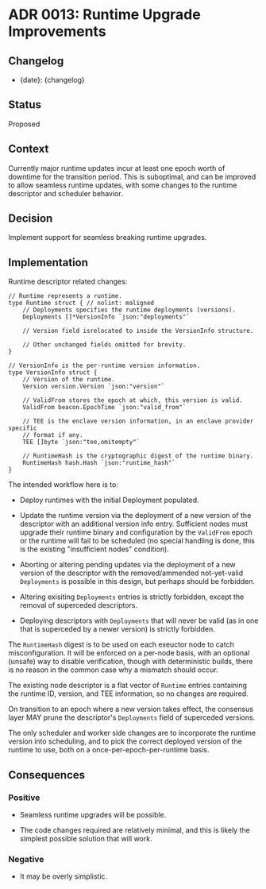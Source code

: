 # ADR 0013: Runtime Upgrade Improvements

## Changelog

- {date}: {changelog}

## Status

Proposed

## Context

Currently major runtime updates incur at least one epoch worth of downtime
for the transition period.  This is suboptimal, and can be improved to allow
seamless runtime updates, with some changes to the runtime descriptor and
scheduler behavior.

## Decision

Implement support for seamless breaking runtime upgrades.

## Implementation

Runtime descriptor related changes:

```golang
// Runtime represents a runtime.
type Runtime struct { // nolint: maligned
	// Deployments specifies the runtime deployments (versions).
	Deployments []*VersionInfo `json:"deployments"`

	// Version field isrelocated to inside the VersionInfo structure.

	// Other unchanged fields omitted for brevity.
}

// VersionInfo is the per-runtime version information.
type VersionInfo struct {
	// Version of the runtime.
	Version version.Version `json:"version"`

	// ValidFrom stores the epoch at which, this version is valid.
	ValidFrom beacon.EpochTime `json:"valid_from"`

	// TEE is the enclave version information, in an enclave provider specific
	// format if any.
	TEE []byte `json:"tee,omitempty"`

	// RuntimeHash is the cryptographic digest of the runtime binary.
	RuntimeHash hash.Hash `json:"runtime_hash"`
}
```

The intended workflow here is to:

- Deploy runtimes with the initial Deployment populated.

- Update the runtime version via the deployment of a new version
  of the descriptor with an additional version info entry.
  Sufficient nodes must upgrade their runtime binary and
  configuration by the `ValidFrom` epoch or the runtime will fail
  to be scheduled (no special handling is done, this is the existing
  "insufficient nodes" condition).

- Aborting or altering pending updates via the deployment of a new version
  of the descriptor with the removed/ammended not-yet-valid `Deployments`
  is possible in this design, but perhaps should be forbidden.

- Altering exisiting `Deployments` entries is strictly forbidden,
  except the removal of superceded descriptors.

- Deploying descriptors with `Deployments` that will never be valid
  (as in one that is superceded by a newer version) is strictly
  forbidden.

The `RuntimeHash` digest is to be used on each exeuctor node to catch
misconfiguration.  It will be enforced on a per-node basis, with an
optional (unsafe) way to disable verification, though with deterministic
builds, there is no reason in the common case why a mismatch should occur.

The existing node descriptor is a flat vector of `Runtime` entries
containing the runtime ID, version, and TEE information, so no changes
are required.

On transition to an epoch where a new version takes effect, the consensus
layer MAY prune the descriptor's `Deployments` field of superceded versions.

The only scheduler and worker side changes are to incorporate the runtime
version into scheduling, and to pick the correct deployed version of the
runtime to use, both on a once-per-epoch-per-runtime basis.

## Consequences


### Positive

- Seamless runtime upgrades will be possible.

- The code changes required are relatively minimal, and this is likely
  the simplest possible solution that will work.

### Negative

- It may be overly simplistic.
